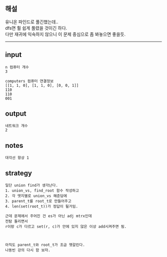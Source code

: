 ## 해설
유니온 파인드로 풀긴했는데..  
dfs면 훨 쉽게 풀렸을 것이긴 하다.  
다만 재귀에 익숙하지 않으니 이 문제 중심으로 좀 봐놓으면 좋을듯.

---

## input
```
n 컴퓨터 개수
3

computers 컴퓨터 연결정보
[[1, 1, 0], [1, 1, 0], [0, 0, 1]]	
110
110
001
```

## output
```
네트워크 개수
2
```

## notes
```
대각선 항상 1
```

## strategy
```
일단 union find가 생각난다.
1. union_vs, find_root 함수 작성하고
2. 각 엣지별로 union_vs 해준담에
3. parent_t를 root_t로 만들어주고
4. len(set(root_t))가 정답이 될거임.

근데 문제에서 주어진 건 es가 아닌 adj mtrx인데
전탐 돌리면서
r이랑 c가 다르고 set(r, c)가 안에 있지 않은 이상 add시켜주면 됨.



아직도 parent_t와 root_t가 조금 헷갈린다.
나동빈 강의 다시 함 보자.
```
